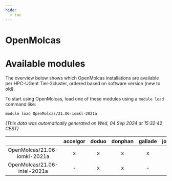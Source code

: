 ```yaml
---
hide:
  - toc
---
```


OpenMolcas
==========

# Available modules


The overview below shows which OpenMolcas installations are available per HPC-UGent Tier-2cluster, ordered based on software version (new to old).

To start using OpenMolcas, load one of these modules using a `module load` command like:

```shell
module load OpenMolcas/21.06-iomkl-2021a
```

*(This data was automatically generated on Wed, 04 Sep 2024 at 15:32:42 CEST)*  

| |accelgor|doduo|donphan|gallade|joltik|shinx|skitty|
| :---: | :---: | :---: | :---: | :---: | :---: | :---: | :---: |
|OpenMolcas/21.06-iomkl-2021a|x|x|x|x|x|-|x|
|OpenMolcas/21.06-intel-2021a|-|x|x|-|x|-|x|
